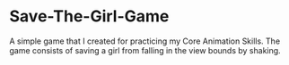 # Save-The-Girl-Game
A simple game that I created for practicing my Core Animation Skills. The game consists of saving a girl from falling in the view bounds by shaking.
